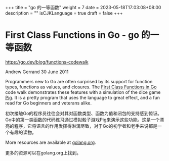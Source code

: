 +++
title = "go 的一等函数"
weight = 7
date = 2023-05-18T17:03:08+08:00
description = ""
isCJKLanguage = true
draft = false
+++

# First Class Functions in Go - go 的一等函数

https://go.dev/blog/functions-codewalk

Andrew Gerrand
30 June 2011

Programmers new to Go are often surprised by its support for function types, functions as values, and closures. The [First Class Functions in Go](https://go.dev/doc/codewalk/functions/) code walk demonstrates these features with a simulation of the dice game [Pig](http://en.wikipedia.org/wiki/Pig_(dice)). It is a pretty program that uses the language to great effect, and a fun read for Go beginners and veterans alike.

初次接触Go的程序员往往会对其对函数类型、函数为值和闭包的支持感到惊讶。Go中的第一类函数的代码练习通过模拟骰子游戏Pig来演示这些功能。这是一个漂亮的程序，它将语言的作用发挥得淋漓尽致，对于Go的初学者和老手来说都是一个有趣的读物。

More resources are available at [golang.org](https://go.dev/doc/docs.html).

更多的资源可以在golang.org上找到。
